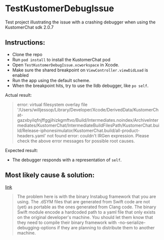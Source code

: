 # TestKustomerDebugIssue
Test project illustrating the issue with a crashing debugger when using the KustomerChat sdk 2.0.7

## Instructions:
- Clone the repo
- Run `pod install` to install the KustomerChat pod
- Open `TestKustomerDebugIssue.xcworkspace` in Xcode.
- Make sure the shared breakpoint on `ViewController.viewDidLoad` is enabled
- Run the app using the default scheme.
- When the breakpoint hits, try to use the lldb debugger, like `po self`.

Actual result:
> error: virtual filesystem overlay file '/Users/willjessop/Library/Developer/Xcode/DerivedData/KustomerChat-gazxbyilqfnjffggjihizkgmftvo/Build/Intermediates.noindex/ArchiveIntermediates/KustomerChat/IntermediateBuildFilesPath/KustomerChat.build/Release-iphonesimulator/KustomerChat.build/all-product-headers.yaml' not found
> error: couldn't IRGen expression. Please check the above error messages for possible root causes.

Expected result:
- The debugger responds with a representation of `self`.

## Most likely cause & solution:
[link](https://bugs.swift.org/browse/SR-12783?focusedCommentId=56540&page=com.atlassian.jira.plugin.system.issuetabpanels%3Acomment-tabpanel#comment-56540)

> The problem here is with the binary Instabug framework that you are using. The .dSYM files that are generated from Swift code are not (yet) as portable as the ones generated from Clang code. The binary Swift module encode a hardcoded path to a yaml file that only exists on the original developer's machine. You should let them know that they need to compile their binary framework with -no-serialize-debugging-options if they are planning to distribute them to another machine.
